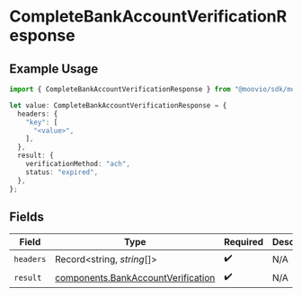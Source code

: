 # CompleteBankAccountVerificationResponse

## Example Usage

```typescript
import { CompleteBankAccountVerificationResponse } from "@moovio/sdk/models/operations";

let value: CompleteBankAccountVerificationResponse = {
  headers: {
    "key": [
      "<value>",
    ],
  },
  result: {
    verificationMethod: "ach",
    status: "expired",
  },
};
```

## Fields

| Field                                                                                    | Type                                                                                     | Required                                                                                 | Description                                                                              |
| ---------------------------------------------------------------------------------------- | ---------------------------------------------------------------------------------------- | ---------------------------------------------------------------------------------------- | ---------------------------------------------------------------------------------------- |
| `headers`                                                                                | Record<string, *string*[]>                                                               | :heavy_check_mark:                                                                       | N/A                                                                                      |
| `result`                                                                                 | [components.BankAccountVerification](../../models/components/bankaccountverification.md) | :heavy_check_mark:                                                                       | N/A                                                                                      |